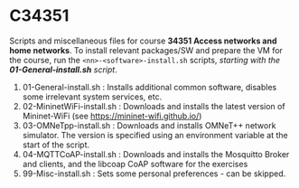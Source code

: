 # C34351

Scripts and miscellaneous files for course **34351 Access networks and home networks**. To install relevant packages/SW and prepare the VM for the course, run the ```<nn>-<software>-install.sh``` scripts, *starting with the **01-General-install.sh** script*.

1. 01-General-install.sh : Installs additional common software, disables some irrelevant system services, etc.
2. 02-MininetWiFi-install.sh : Downloads and installs the latest version of Mininet-WiFi (see https://mininet-wifi.github.io/)
3. 03-OMNeTpp-install.sh : Downloads and installs OMNeT++ network simulator. The version is specified using an environment variable at the start of the script.
4. 04-MQTTCoAP-install.sh : Downloads and installs the Mosquitto Broker and clients, and the libcoap CoAP software for the exercises
5. 99-Misc-install.sh : Sets some personal preferences - can be skipped.
